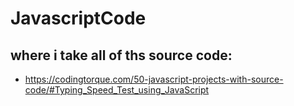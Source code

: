 # JavascriptCode

## where i take all of ths source code:
- https://codingtorque.com/50-javascript-projects-with-source-code/#Typing_Speed_Test_using_JavaScript

